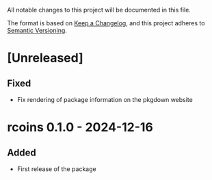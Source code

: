 All notable changes to this project will be documented in this file.

The format is based on [Keep a Changelog](https://keepachangelog.com/en/1.1.0/),
and this project adheres to [Semantic Versioning](https://semver.org/spec/v2.0.0.html).

# [Unreleased]

## Fixed

- Fix rendering of package information on the pkgdown website

# rcoins 0.1.0 - 2024-12-16

## Added 

- First release of the package
